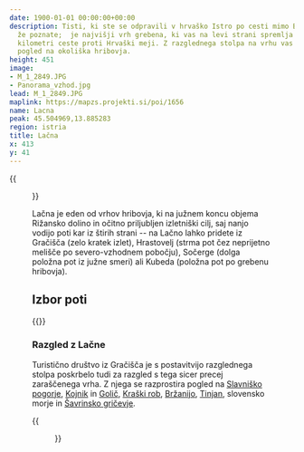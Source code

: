 ```yaml
---
date: 1900-01-01 00:00:00+00:00
description: Tisti, ki ste se odpravili v hrvaško Istro po cesti mimo Buzeta, Lačno
  že poznate;  je najvišji vrh grebena, ki vas na levi strani spremlja med zadnjimi
  kilometri ceste proti Hrvaški meji. Z razglednega stolpa na vrhu vas čaka čudovit
  pogled na okoliška hribovja.
height: 451
image:
- M_1_2849.JPG
- Panorama_vzhod.jpg
lead: M_1_2849.JPG
maplink: https://mapzs.projekti.si/poi/1656
name: Lacna
peak: 45.504969,13.885283
region: istria
title: Lačna
x: 413
y: 41
---
```

{{<figure src="M_1_2849.JPG">}}

Lačna je eden od vrhov hribovja, ki na južnem koncu objema Rižansko dolino in očitno priljubljen izletniški cilj, saj nanjo vodijo poti kar iz štirih strani -- na Lačno lahko pridete iz Gračišča (zelo kratek izlet), Hrastovelj (strma pot čez neprijetno melišče po severo-vzhodnem pobočju), Sočerge (dolga položna pot iz južne smeri) ali Kubeda (položna pot po grebenu hribovja).

## Izbor poti

{{<multipath-hike-list>}}

### Razgled z Lačne

Turistično društvo iz Gračišča je s postavitvijo razglednega stolpa poskrbelo tudi za razgled s tega sicer precej zaraščenega vrha. Z njega se razprostira pogled na [Slavniško pogorje](../slavnik), [Kojnik](../kojnik) in [Golič](../golic), [Kraški rob](../lipnik), [Bržanijo](../hrastovljezazid), [Tinjan](../tinjan), slovensko morje in [Šavrinsko gričevje](../padna).

{{<figure src="Panorama_vzhod.jpg" caption="Pogled na Kraški rob in Slavniško pogorje" caption-position="bottom">}}
